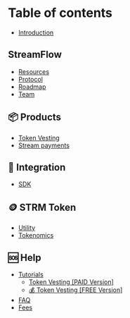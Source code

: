 # Table of contents

* [Introduction](README.md)

## StreamFlow

* [Resources](streamflow/community.md)
* [Protocol](streamflow/timelock-protocol.md)
* [Roadmap](streamflow/roadmap.md)
* [Team](streamflow/team.md)

## 📦 Products

* [Token Vesting](products/token-vesting.md)
* [Stream payments](products/stream-payments.md)

## 🤝 Integration

* [SDK](integration/sdk.md)

## 🪙 STRM Token

* [Utility](strm-token/utility.md)
* [Tokenomics](strm-token/tokenomics.md)

## 🆘 Help

* [Tutorials](help/tutorials/README.md)
  * [Token Vesting \[PAID Version\]](help/tutorials/token-vesting-paid-version.md)
  * [💰 Token Vesting \[FREE Version\]](help/tutorials/token-vesting.md)
* [FAQ](help/faq.md)
* [Fees](help/fees.md)
